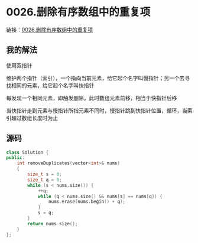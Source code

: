 # 0026.删除有序数组中的重复项

链接：[0026.删除有序数组中的重复项](https://leetcode.cn/problems/remove-duplicates-from-sorted-array/)

## 我的解法

使用双指针

维护两个指针（索引），一个指向当前元素，给它起个名字叫慢指针；另一个去寻找相同的元素，给它起个名字叫快指针

每发现一个相同元素，即触发删除。此时数组元素前移，相当于快指针后移

当快指针走到元素与慢指针所指元素不同时，慢指针跳到快指针位置，循环，当索引超过数组长度时为止

## 源码

```c++
class Solution {
public:
    int removeDuplicates(vector<int>& nums)
    {
        size_t s = 0;
        size_t q = 0;
        while (s < nums.size()) {
            ++q;
            while (q < nums.size() && nums[s] == nums[q]) {
                nums.erase(nums.begin() + q);
            }
            s = q;
        }
        return nums.size();
    }
};

```
